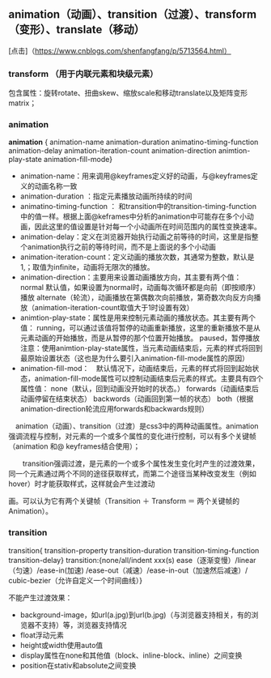 ## animation（动画）、transition（过渡）、transform（变形）、translate（移动） 
[点击]（https://www.cnblogs.com/shenfangfang/p/5713564.html）

### transform （用于内联元素和块级元素）
包含属性：旋转rotate、扭曲skew、缩放scale和移动translate以及矩阵变形matrix；


### animation
**animation** { animation-name  animation-duration  animatino-timing-function  animation-delay animation-iteration-count animation-direction animtion-play-state  animation-fill-mode}

- animation-name：用来调用@keyframes定义好的动画，与@keyframes定义的动画名称一致
- animation-duration ：指定元素播放动画所持续的时间
- animatino-timing-function ： 和transition中的transition-timing-function 中的值一样。根据上面@keframes中分析的animation中可能存在多个小动画，因此这里的值设置是针对每一个小动画所在时间范围内的属性变换速率。
- animation-delay：定义在浏览器开始执行动画之前等待的时间，这里是指整个animation执行之前的等待时间，而不是上面说的多个小动画
- animation-iteration-count：定义动画的播放次数，其通常为整数，默认是1,；取值为infinite，动画将无限次的播放。
- animation-direction：主要用来设置动画播放方向，其主要有两个值：
    normal 默认值，如果设置为normal时，动画每次循环都是向前（即按顺序）播放
    alternate（轮流），动画播放在第偶数次向前播放，第奇数次向反方向播放（animation-iteration-count取值大于1时设置有效）
- animtion-play-state：属性是用来控制元素动画的播放状态。其主要有两个值：
    running，可以通过该值将暂停的动画重新播放，这里的重新播放不是从元素动画的开始播放，而是从暂停的那个位置开始播放。
    paused，暂停播放
    注意：使用animtion-play-state属性，当元素动画结束后，元素的样式将回到最原始设置状态（这也是为什么要引入animation-fill-mode属性的原因）
- animation-fill-mod：　默认情况下，动画结束后，元素的样式将回到起始状态，animation-fill-mode属性可以控制动画结束后元素的样式。主要具有四个属性值：
    none（默认，回到动画没开始时的状态。）
    forwards（动画结束后动画停留在结束状态）
    backwords（动画回到第一帧的状态）
    both（根据animation-direction轮流应用forwards和backwards规则）


    
　animation（动画）、transition（过渡）是css3中的两种动画属性。animation强调流程与控制，对元素的一个或多个属性的变化进行控制，可以有多个关键帧（animation 和@ keyframes结合使用）；

　　transition强调过渡，是元素的一个或多个属性发生变化时产生的过渡效果，同一个元素通过两个不同的途径获取样式，而第二个途径当某种改变发生（例如hover）时才能获取样式，这样就会产生过渡动

画。可以认为它有两个关键帧（Transition ＋ Transform ＝ 两个关键帧的Animation）。

### transition
transition{ transition-property  transition-duration  transition-timing-function  transition-delay}
transition:{none/all/indent xxx(s) ease（逐渐变慢）/linear（匀速）/ease-in(加速) /ease-out（减速）/ease-in-out（加速然后减速）/ cubic-bezier（允许自定义一个时间曲线）}

不能产生过渡效果：
- background-image，如url(a.jpg)到url(b.jpg)（与浏览器支持相关，有的浏览器不支持）等，浏览器支持情况
- float浮动元素
- height或width使用auto值
- display属性在none和其他值（block、inline-block、inline）之间变换
- position在stativ和absolute之间变换

